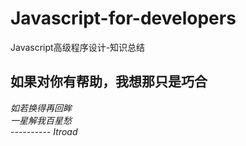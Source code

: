 # Javascript-for-developers
Javascript高级程序设计-知识总结  
## 如果对你有帮助，我想那只是巧合  


*如若换得再回眸*  
*一星解我百星愁*  
 ---------- *Itroad*
